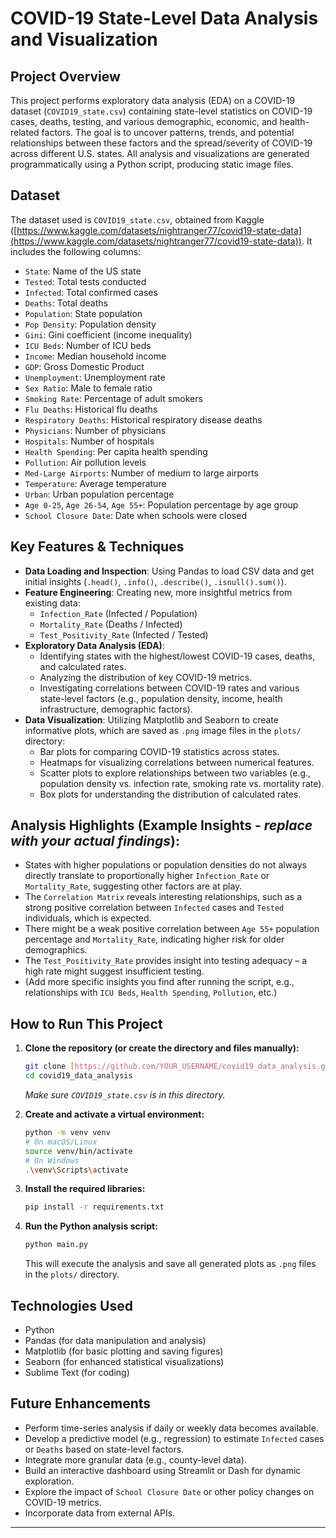 # COVID-19 State-Level Data Analysis and Visualization

## Project Overview

This project performs exploratory data analysis (EDA) on a COVID-19 dataset (`COVID19_state.csv`) containing state-level statistics on COVID-19 cases, deaths, testing, and various demographic, economic, and health-related factors. The goal is to uncover patterns, trends, and potential relationships between these factors and the spread/severity of COVID-19 across different U.S. states. All analysis and visualizations are generated programmatically using a Python script, producing static image files.

## Dataset

The dataset used is `COVID19_state.csv`, obtained from Kaggle ([https://www.kaggle.com/datasets/nightranger77/covid19-state-data](https://www.kaggle.com/datasets/nightranger77/covid19-state-data)). It includes the following columns:

-   `State`: Name of the US state
-   `Tested`: Total tests conducted
-   `Infected`: Total confirmed cases
-   `Deaths`: Total deaths
-   `Population`: State population
-   `Pop Density`: Population density
-   `Gini`: Gini coefficient (income inequality)
-   `ICU Beds`: Number of ICU beds
-   `Income`: Median household income
-   `GDP`: Gross Domestic Product
-   `Unemployment`: Unemployment rate
-   `Sex Ratio`: Male to female ratio
-   `Smoking Rate`: Percentage of adult smokers
-   `Flu Deaths`: Historical flu deaths
-   `Respiratory Deaths`: Historical respiratory disease deaths
-   `Physicians`: Number of physicians
-   `Hospitals`: Number of hospitals
-   `Health Spending`: Per capita health spending
-   `Pollution`: Air pollution levels
-   `Med-Large Airports`: Number of medium to large airports
-   `Temperature`: Average temperature
-   `Urban`: Urban population percentage
-   `Age 0-25`, `Age 26-54`, `Age 55+`: Population percentage by age group
-   `School Closure Date`: Date when schools were closed

## Key Features & Techniques

-   **Data Loading and Inspection**: Using Pandas to load CSV data and get initial insights (`.head()`, `.info()`, `.describe()`, `.isnull().sum()`).
-   **Feature Engineering**: Creating new, more insightful metrics from existing data:
    -   `Infection_Rate` (Infected / Population)
    -   `Mortality_Rate` (Deaths / Infected)
    -   `Test_Positivity_Rate` (Infected / Tested)
-   **Exploratory Data Analysis (EDA)**:
    -   Identifying states with the highest/lowest COVID-19 cases, deaths, and calculated rates.
    -   Analyzing the distribution of key COVID-19 metrics.
    -   Investigating correlations between COVID-19 rates and various state-level factors (e.g., population density, income, health infrastructure, demographic factors).
-   **Data Visualization**: Utilizing Matplotlib and Seaborn to create informative plots, which are saved as `.png` image files in the `plots/` directory:
    -   Bar plots for comparing COVID-19 statistics across states.
    -   Heatmaps for visualizing correlations between numerical features.
    -   Scatter plots to explore relationships between two variables (e.g., population density vs. infection rate, smoking rate vs. mortality rate).
    -   Box plots for understanding the distribution of calculated rates.

## Analysis Highlights (Example Insights - *replace with your actual findings*):

-   States with higher populations or population densities do not always directly translate to proportionally higher `Infection_Rate` or `Mortality_Rate`, suggesting other factors are at play.
-   The `Correlation Matrix` reveals interesting relationships, such as a strong positive correlation between `Infected` cases and `Tested` individuals, which is expected.
-   There might be a weak positive correlation between `Age 55+` population percentage and `Mortality_Rate`, indicating higher risk for older demographics.
-   The `Test_Positivity_Rate` provides insight into testing adequacy – a high rate might suggest insufficient testing.
-   (Add more specific insights you find after running the script, e.g., relationships with `ICU Beds`, `Health Spending`, `Pollution`, etc.)

## How to Run This Project

1.  **Clone the repository (or create the directory and files manually):**
    ```bash
    git clone [https://github.com/YOUR_USERNAME/covid19_data_analysis.git](https://github.com/YOUR_USERNAME/covid19_data_analysis.git)
    cd covid19_data_analysis
    ```
    *Make sure `COVID19_state.csv` is in this directory.*

2.  **Create and activate a virtual environment:**
    ```bash
    python -m venv venv
    # On macOS/Linux
    source venv/bin/activate
    # On Windows
    .\venv\Scripts\activate
    ```
3.  **Install the required libraries:**
    ```bash
    pip install -r requirements.txt
    ```
4.  **Run the Python analysis script:**
    ```bash
    python main.py
    ```
    This will execute the analysis and save all generated plots as `.png` files in the `plots/` directory.

## Technologies Used

-   Python
-   Pandas (for data manipulation and analysis)
-   Matplotlib (for basic plotting and saving figures)
-   Seaborn (for enhanced statistical visualizations)
-   Sublime Text (for coding)

## Future Enhancements

-   Perform time-series analysis if daily or weekly data becomes available.
-   Develop a predictive model (e.g., regression) to estimate `Infected` cases or `Deaths` based on state-level factors.
-   Integrate more granular data (e.g., county-level data).
-   Build an interactive dashboard using Streamlit or Dash for dynamic exploration.
-   Explore the impact of `School Closure Date` or other policy changes on COVID-19 metrics.
-   Incorporate data from external APIs.

---
